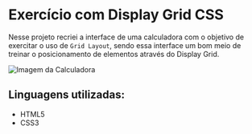 # Exercício com Display Grid CSS

Nesse projeto recriei a interface de uma calculadora com o objetivo de exercitar o uso de `Grid Layout`, sendo essa interface um bom meio de treinar o posicionamento de elementos através do Display Grid.

![Imagem da Calculadora](./)

## Linguagens utilizadas:
- HTML5
- CSS3